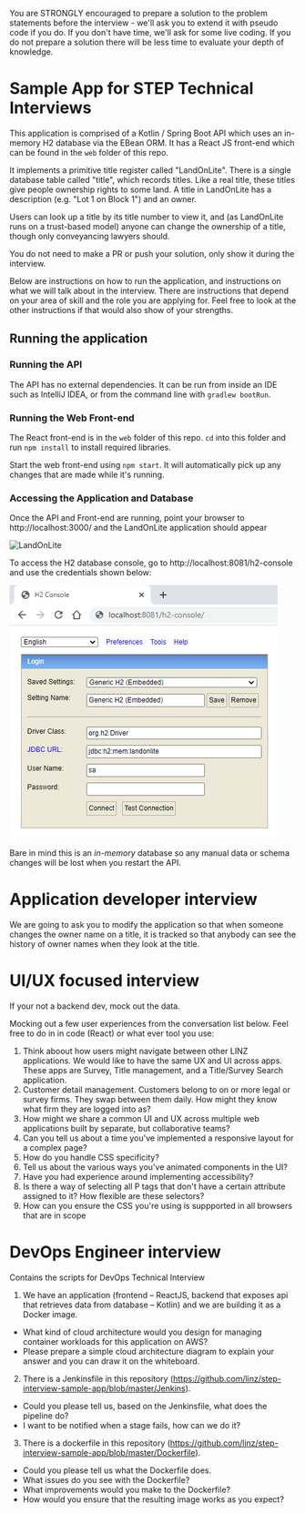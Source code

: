 You are STRONGLY encouraged to prepare a solution to the problem statements before the interview - we'll ask you to extend it with pseudo code if you do. If you don't have time, we'll ask for some live coding. If you do not prepare a solution there will be less time to evaluate your depth of knowledge.

# Sample App for STEP Technical Interviews

This application is comprised of a Kotlin / Spring Boot API which uses an in-memory H2 database via the
EBean ORM. It has a React JS front-end which can be found in the `web` folder of this repo.

It implements a primitive title register called "LandOnLite". There is a single database table called "title", which
records titles. Like a real title, these titles give people ownership rights to some land. A title in LandOnLite has a
description (e.g. "Lot 1 on Block 1") and an owner.

Users can look up a title by its title number to view it, and (as LandOnLite runs on a trust-based model) anyone can
change the ownership of a title, though only conveyancing lawyers should.

You do not need to make a PR or push your solution, only show it during the interview.

Below are instructions on how to run the application, and instructions on what we will talk about in 
the interview. There are instructions that depend on your area of skill and the role you are applying for. Feel free 
to look at the other instructions if that would also show of your strengths.

## Running the application

### Running the API

The API has no external dependencies. It can be run from inside an IDE such as IntelliJ IDEA, or from the command
line with `gradlew bootRun`.

### Running the Web Front-end

The React front-end is in the `web` folder of this repo. `cd` into this folder and run `npm install` to install required
libraries.

Start the web front-end using `npm start`. It will automatically pick up any changes that are made while it's running.

### Accessing the Application and Database

Once the API and Front-end are running, point your browser to http://localhost:3000/ and the LandOnLite application
should appear

![LandOnLite](landonlite.png)

To access the H2 database console, go to http://localhost:8081/h2-console and use the credentials shown below:

![H2 Console Access](h2console.png)

Bare in mind this is an _in-memory_ database so any manual data or schema changes will be lost when you restart the
API.

# Application developer interview

We are going to ask you to modify the application so that when someone changes the owner name on a title, it is tracked so that anybody can see the history of owner names when they look at the title.

# UI/UX focused interview

If your not a backend dev, mock out the data.

Mocking out a few user experiences from the conversation list below. Feel free to do in in code (React) or what ever tool you use: 
1. Think aboout how users might navigate between other LINZ applications. We would like to have the same UX and UI across apps. These apps are Survey, Title management, and a Title/Survey Search application. 
2. Customer detail management. Customers belong to on or more legal or survey firms. They swap between them daily. How might they know what firm they are logged into as?
3. How might we share a common UI and UX across multiple web applications built by separate, but collaborative teams?
4. Can you tell us about a time you've implemented a responsive layout for a complex page? 
5. How do you handle CSS specificity?  
6. Tell us about the various ways you've animated components in the UI?  
7. Have you had experience around implementing accessibility? 
8. Is there a way of selecting all P tags that don't have a certain attribute assigned to it? How flexible are these selectors? 
9. How can you ensure the CSS you're using is suppported in all browsers that are in scope

# DevOps Engineer interview
Contains the scripts for DevOps Technical Interview

1. We have an application (frontend – ReactJS, backend that exposes api that retrieves data from database – Kotlin) and we are building it as a Docker image. 
  * What kind of cloud architecture would you design for managing container workloads for this application on AWS?
  *	Please prepare a simple cloud architecture diagram to explain your answer and you can draw it on the whiteboard.
2. There is a Jenkinsfile in this repository (https://github.com/linz/step-interview-sample-app/blob/master/Jenkins).
  * Could you please tell us, based on the Jenkinsfile, what does the pipeline do?
  * I want to be notified when a stage fails, how can we do it?
3. There is a dockerfile in this repository (https://github.com/linz/step-interview-sample-app/blob/master/Dockerfile).
  * Could you please tell us what the Dockerfile does.
  * What issues do you see with the Dockerfile?
  * What improvements would you make to the Dockerfile?
  * How would you ensure that the resulting image works as you expect?

